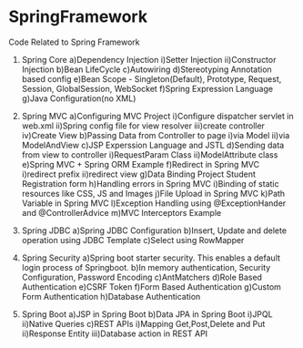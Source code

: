 # SpringFramework
Code Related to Spring Framework

1. Spring Core
a)Dependency Injection
i)Setter Injection
ii)Constructor Injection
b)Bean LifeCycle
c)Autowiring
d)Stereotyping Annotation based config
e)Bean Scope - Singleton(Default), Prototype, Request, Session, GlobalSession, WebSocket
f)Spring Expression Language
g)Java Configuration(no XML)

2. Spring MVC
a)Configuring MVC Project
i)Configure dispatcher servlet in web.xml
ii)Spring config file for view resolver
iii)create controller
iv)Create View
b)Passing Data from Controller to page
i)via Model
ii)via ModelAndView
c)JSP Experssion Language and JSTL
d)Sending data from view to controller
i)RequestParam Class
ii)ModelAttribute class
e)Spring MVC + Spring ORM Example
f)Redirect in Spring MVC
i)redirect prefix
ii)redirect view
g)Data Binding Project Student Registration form
h)Handling errors in Spring MVC 
i)Binding of static resources like CSS, JS and Images
j)File Upload in Spring MVC
k)Path Variable in Spring MVC
l)Exception Handling using @ExceptionHander and @ControllerAdvice
m)MVC Interceptors Example


3. Spring JDBC
a)Spring JDBC Configuration
b)Insert, Update and delete operation using JDBC Template
c)Select using RowMapper


4. Spring Security
a)Spring boot starter security. This enables a default login process of Springboot.
b)In memory authentication, Security Configuration, Password Encoding
c)AntMatchers
d)Role Based Authentication
e)CSRF Token
f)Form Based Authentication
g)Custom Form Authentication
h)Database Authentication


5. Spring Boot
a)JSP in Spring Boot
b)Data JPA in Spring Boot
i)JPQL
ii)Native Queries
c)REST APIs
i)Mapping Get,Post,Delete and Put
ii)Response Entity
iii)Database action in REST API